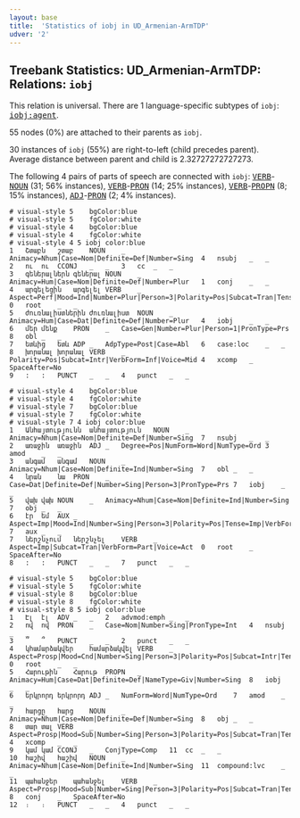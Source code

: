 ```yaml
---
layout: base
title:  'Statistics of iobj in UD_Armenian-ArmTDP'
udver: '2'
---
```


## Treebank Statistics: UD_Armenian-ArmTDP: Relations: `iobj`

This relation is universal.
There are 1 language-specific subtypes of `iobj`: <tt><a href="hy_armtdp-dep-iobj-agent.html">iobj:agent</a></tt>.

55 nodes (0%) are attached to their parents as `iobj`.

30 instances of `iobj` (55%) are right-to-left (child precedes parent).
Average distance between parent and child is 2.32727272727273.

The following 4 pairs of parts of speech are connected with `iobj`: <tt><a href="hy_armtdp-pos-VERB.html">VERB</a></tt>-<tt><a href="hy_armtdp-pos-NOUN.html">NOUN</a></tt> (31; 56% instances), <tt><a href="hy_armtdp-pos-VERB.html">VERB</a></tt>-<tt><a href="hy_armtdp-pos-PRON.html">PRON</a></tt> (14; 25% instances), <tt><a href="hy_armtdp-pos-VERB.html">VERB</a></tt>-<tt><a href="hy_armtdp-pos-PROPN.html">PROPN</a></tt> (8; 15% instances), <tt><a href="hy_armtdp-pos-ADJ.html">ADJ</a></tt>-<tt><a href="hy_armtdp-pos-PRON.html">PRON</a></tt> (2; 4% instances).


~~~ conllu
# visual-style 5	bgColor:blue
# visual-style 5	fgColor:white
# visual-style 4	bgColor:blue
# visual-style 4	fgColor:white
# visual-style 4 5 iobj	color:blue
1	Շտաբն	շտաբ	NOUN	_	Animacy=Nhum|Case=Nom|Definite=Def|Number=Sing	4	nsubj	_	_
2	ու	ու	CCONJ	_	_	3	cc	_	_
3	գեներալներն	գեներալ	NOUN	_	Animacy=Hum|Case=Nom|Definite=Def|Number=Plur	1	conj	_	_
4	արգելեցին	արգելել	VERB	_	Aspect=Perf|Mood=Ind|Number=Plur|Person=3|Polarity=Pos|Subcat=Tran|Tense=Past|VerbForm=Fin|Voice=Act	0	root	_	_
5	ժուռնալիստներին	ժուռնալիստ	NOUN	_	Animacy=Hum|Case=Dat|Definite=Def|Number=Plur	4	iobj	_	_
6	մեր	մենք	PRON	_	Case=Gen|Number=Plur|Person=1|PronType=Prs	8	obl	_	_
7	ետևից	ետև	ADP	_	AdpType=Post|Case=Abl	6	case:loc	_	_
8	խորանալ	խորանալ	VERB	_	Polarity=Pos|Subcat=Intr|VerbForm=Inf|Voice=Mid	4	xcomp	_	SpaceAfter=No
9	:	:	PUNCT	_	_	4	punct	_	_

~~~


~~~ conllu
# visual-style 4	bgColor:blue
# visual-style 4	fgColor:white
# visual-style 7	bgColor:blue
# visual-style 7	fgColor:white
# visual-style 7 4 iobj	color:blue
1	Անհայտությունն	անհայտություն	NOUN	_	Animacy=Nhum|Case=Nom|Definite=Def|Number=Sing	7	nsubj	_	_
2	առաջին	առաջին	ADJ	_	Degree=Pos|NumForm=Word|NumType=Ord	3	amod	_	_
3	անգամ	անգամ	NOUN	_	Animacy=Nhum|Case=Nom|Definite=Ind|Number=Sing	7	obl	_	_
4	նրան	նա	PRON	_	Case=Dat|Definite=Def|Number=Sing|Person=3|PronType=Prs	7	iobj	_	_
5	վախ	վախ	NOUN	_	Animacy=Nhum|Case=Nom|Definite=Ind|Number=Sing	7	obj	_	_
6	էր	եմ	AUX	_	Aspect=Imp|Mood=Ind|Number=Sing|Person=3|Polarity=Pos|Tense=Imp|VerbForm=Fin	7	aux	_	_
7	ներշնչում	ներշնչել	VERB	_	Aspect=Imp|Subcat=Tran|VerbForm=Part|Voice=Act	0	root	_	SpaceAfter=No
8	:	:	PUNCT	_	_	7	punct	_	_

~~~


~~~ conllu
# visual-style 5	bgColor:blue
# visual-style 5	fgColor:white
# visual-style 8	bgColor:blue
# visual-style 8	fgColor:white
# visual-style 8 5 iobj	color:blue
1	Էլ	էլ	ADV	_	_	2	advmod:emph	_	_
2	ով	ով	PRON	_	Case=Nom|Number=Sing|PronType=Int	4	nsubj	_	_
3	՞	՞	PUNCT	_	_	2	punct	_	_
4	կհամարձակվեր	համարձակվել	VERB	_	Aspect=Prosp|Mood=Cnd|Number=Sing|Person=3|Polarity=Pos|Subcat=Intr|Tense=Imp|VerbForm=Fin|Voice=Mid	0	root	_	_
5	Հարութին	Հարութ	PROPN	_	Animacy=Hum|Case=Dat|Definite=Def|NameType=Giv|Number=Sing	8	iobj	_	_
6	երկրորդ	երկրորդ	ADJ	_	NumForm=Word|NumType=Ord	7	amod	_	_
7	հարցը	հարց	NOUN	_	Animacy=Nhum|Case=Nom|Definite=Def|Number=Sing	8	obj	_	_
8	տար	տալ	VERB	_	Aspect=Prosp|Mood=Sub|Number=Sing|Person=3|Polarity=Pos|Subcat=Tran|Tense=Imp|VerbForm=Fin|Voice=Act	4	xcomp	_	_
9	կամ	կամ	CCONJ	_	ConjType=Comp	11	cc	_	_
10	հաշիվ	հաշիվ	NOUN	_	Animacy=Nhum|Case=Nom|Definite=Ind|Number=Sing	11	compound:lvc	_	_
11	պահանջեր	պահանջել	VERB	_	Aspect=Prosp|Mood=Sub|Number=Sing|Person=3|Polarity=Pos|Subcat=Tran|Tense=Imp|VerbForm=Fin|Voice=Act	8	conj	_	SpaceAfter=No
12	։	։	PUNCT	_	_	4	punct	_	_

~~~


